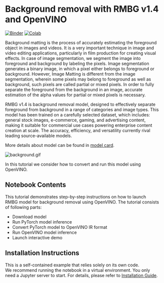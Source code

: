 # Background removal with RMBG v1.4 and OpenVINO
[![Binder](https://mybinder.org/badge_logo.svg)](https://mybinder.org/v2/gh/eaidova/openvino_notebooks_binder.git/main?urlpath=git-pull%3Frepo%3Dhttps%253A%252F%252Fgithub.com%252Fopenvinotoolkit%252Fopenvino_notebooks%26urlpath%3Dtree%252Fopenvino_notebooks%252Fnotebooks%2F291-rmbg-background-removal%2F291-rmbg-background-removal.ipynb)
[![Colab](https://colab.research.google.com/assets/colab-badge.svg)](https://colab.research.google.com/github/openvinotoolkit/openvino_notebooks/blob/main/notebooks/291-rmbg-background-removal/291-rmbg-background-removal.ipynb)


Background matting is the process of accurately estimating the foreground object in images and videos. It is a very important technique in image and video editing applications, particularly in film production for creating visual effects. In case of image segmentation, we segment the image into foreground and background by labeling the pixels. Image segmentation generates a binary image, in which a pixel either belongs to foreground or background. However, Image Matting is different from the image segmentation, wherein some pixels may belong to foreground as well as background, such pixels are called partial or mixed pixels. In order to fully separate the foreground from the background in an image, accurate estimation of the alpha values for partial or mixed pixels is necessary.

RMBG v1.4 is background removal model, designed to effectively separate foreground from background in a range of categories and image types. This model has been trained on a carefully selected dataset, which includes: general stock images, e-commerce, gaming, and advertising content, making it suitable for commercial use cases powering enterprise content creation at scale. The accuracy, efficiency, and versatility currently rival leading source-available models.

More details about model can be found in [model card](https://huggingface.co/briaai/RMBG-1.4).

![background.gif](https://github.com/openvinotoolkit/openvino_notebooks/assets/29454499/a2fdaeec-b7a3-45f5-b307-ca89d447094d)

In this tutorial we consider how to convert and run this model using OpenVINO.

## Notebook Contents

This tutorial demonstrates step-by-step instructions on how to launch RMBG model for background removal using OpenVINO. The tutorial consists of following parts:

- Download model
- Run PyTorch model inference
- Convert PyTorch model to OpenVINO IR format
- Run OpenVINO model inference
- Launch interactive demo 


## Installation Instructions

This is a self-contained example that relies solely on its own code.</br>
We recommend  running the notebook in a virtual environment. You only need a Jupyter server to start.
For details, please refer to [Installation Guide](../../README.md).